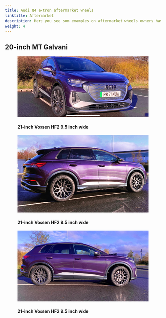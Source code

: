 ```yaml
---
title: Audi Q4 e-tron aftermarket wheels
linktitle: Aftermarket
description: Here you see som examples on aftermarket wheels owners have put on their Audi Q4 e-tron
weight: 4
---
```

<!-- markdownlint-disable MD033 -->
## 20-inch MT Galvani

<figure>
    <a href="vossenhf2_1.jpg">
        <img src="vossenhf2_1s.jpg" alt="21-inch Vossen HF2 9.5 inch wide" title="21-inch Vossen HF2 9.5 inch wide">
    </a>
    <figcaption><h4>21-inch Vossen HF2 9.5 inch wide</h4></figcaption>
</figure>

<figure>
    <a href="vossenhf2_2.jpg">
        <img src="vossenhf2_2s.jpg" alt="21-inch Vossen HF2 9.5 inch wide" title="21-inch Vossen HF2 9.5 inch wide">
    </a>
    <figcaption><h4>21-inch Vossen HF2 9.5 inch wide</h4></figcaption>
</figure>

<figure>
    <a href="vossenhf2_3.jpg">
        <img src="vossenhf2_3s.jpg" alt="21-inch Vossen HF2 9.5 inch wide" title="21-inch Vossen HF2 9.5 inch wide">
    </a>
    <figcaption><h4>21-inch Vossen HF2 9.5 inch wide</h4></figcaption>
</figure>

